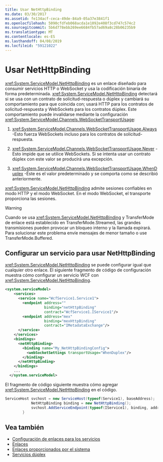 ```yaml
---
title: Usar NetHttpBinding
ms.date: 03/30/2017
ms.assetid: fe134acf-ceca-49de-84a9-05a37e3841f1
ms.openlocfilehash: 5090cfdfeb068acda1e1092e408f3cd747c574c2
ms.sourcegitcommit: 5b6d778ebb269ee6684fb57ad69a8c28b06235b9
ms.translationtype: MT
ms.contentlocale: es-ES
ms.lasthandoff: 04/08/2019
ms.locfileid: "59121022"
---
```

# <a name="using-the-nethttpbinding"></a>Usar NetHttpBinding
<xref:System.ServiceModel.NetHttpBinding> es un enlace diseñado para consumir servicios HTTP o WebSocket y usa la codificación binaria de forma predeterminada. <xref:System.ServiceModel.NetHttpBinding> detectará si se usa con un contrato de solicitud-respuesta o dúplex y cambiará su comportamiento para que coincida con; usará HTTP para los contratos de solicitud-respuesta y WebSockets para los contratos dúplex. Este comportamiento puede invalidarse mediante la configuración <xref:System.ServiceModel.Channels.WebSocketTransportUsage>:  
  
1. <xref:System.ServiceModel.Channels.WebSocketTransportUsage.Always> -Esto fuerza WebSockets incluso para los contratos de solicitud-respuesta.  
  
2. <xref:System.ServiceModel.Channels.WebSocketTransportUsage.Never> -Esto impide que se utilice WebSockets. Si se intenta usar un contrato dúplex con este valor se producirá una excepción.  
  
3. <xref:System.ServiceModel.Channels.WebSocketTransportUsage.WhenDuplex> -Éste es el valor predeterminado y se comporta como se describió anteriormente.  
  
 <xref:System.ServiceModel.NetHttpBinding> admite sesiones confiables en modo HTTP y el modo WebSocket. En el modo WebSocket, el transporte proporciona las sesiones.  
  
> [!WARNING]
>  Cuando se usa <xref:System.ServiceModel.NetHttpBinding> y TransferMode de enlace está establecido en TransferMode.Streamed, las grandes transmisiones pueden provocar un bloqueo interno y la llamada expirará. Para solucionar este problema envíe mensajes de menor tamaño o use TransferMode.Buffered.  
  
## <a name="configuring-a-service-to-use-nethttpbinding"></a>Configurar un servicio para usar NetHttpBinding  
 <xref:System.ServiceModel.NetHttpBinding> se puede configurar igual que cualquier otro enlace. El siguiente fragmento de código de configuración muestra cómo configurar un servicio WCF con <xref:System.ServiceModel.NetHttpBinding>.  
  
```xml  
<system.serviceModel>  
    <services>  
      <service name="WcfService1.Service1">  
        <endpoint address=""  
                  binding="netHttpBinding"  
                  contract="WcfService1.IService1"/>  
        <endpoint address="mex"  
                  binding="mexHttpBinding"  
                  contract="IMetadataExchange"/>  
      </service>  
    </services>  
    <bindings>  
      <netHttpBinding>  
        <binding name="My_NetHttpBindingConfig">  
          <webSocketSettings transportUsage="WhenDuplex"/>  
        </binding>  
      </netHttpBinding>  
    </bindings>  
    ...
  </system.serviceModel>  
```  
  
 El fragmento de código siguiente muestra cómo agregar <xref:System.ServiceModel.NetHttpBinding> en el código.  
  
```csharp  
ServiceHost svchost = new ServiceHost(typeof(Service1), baseAddress);  
            NetHttpBinding binding = new NetHttpBinding();  
            svchost.AddServiceEndpoint(typeof(IService1), binding, address);   
        }  
```  
  
## <a name="see-also"></a>Vea también

- [Configuración de enlaces para los servicios](../../../../docs/framework/wcf/configuring-bindings-for-wcf-services.md)
- [Enlaces](../../../../docs/framework/wcf/feature-details/bindings.md)
- [Enlaces proporcionados por el sistema](../../../../docs/framework/wcf/system-provided-bindings.md)
- [Servicios dúplex](../../../../docs/framework/wcf/feature-details/duplex-services.md)

